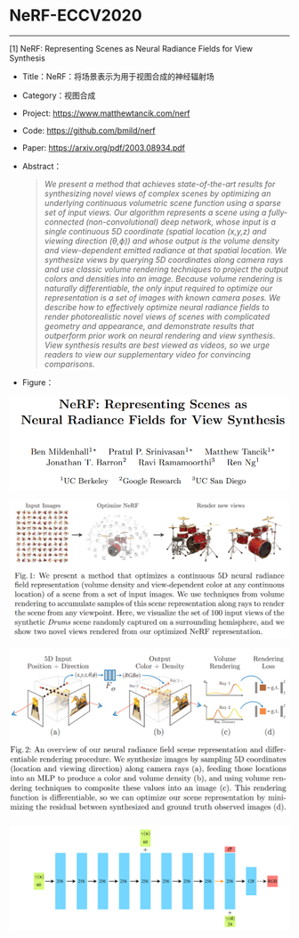 # NeRF-ECCV2020





---

[1] NeRF: Representing Scenes as Neural Radiance Fields for View Synthesis

- Title：NeRF：将场景表示为用于视图合成的神经辐射场

- Category：视图合成

- Project: https://www.matthewtancik.com/nerf

- Code: https://github.com/bmild/nerf

- Paper: https://arxiv.org/pdf/2003.08934.pdf

- Abstract：

  > *We present a method that achieves state-of-the-art results for synthesizing novel views of complex scenes by optimizing an underlying continuous volumetric scene function using a sparse set of input views. Our algorithm represents a scene using a fully-connected (non-convolutional) deep network, whose input is a single continuous 5D coordinate (spatial location (x,y,z) and viewing direction (θ,ϕ)) and whose output is the volume density and view-dependent emitted radiance at that spatial location. We synthesize views by querying 5D coordinates along camera rays and use classic volume rendering techniques to project the output colors and densities into an image. Because volume rendering is naturally differentiable, the only input required to optimize our representation is a set of images with known camera poses. We describe how to effectively optimize neural radiance fields to render photorealistic novel views of scenes with complicated geometry and appearance, and demonstrate results that outperform prior work on neural rendering and view synthesis. View synthesis results are best viewed as videos, so we urge readers to view our supplementary video for convincing comparisons.*

- Figure：

![image-20230411104351302](NeRF-ECCV2020.assets/image-20230411104351302.png)

![image-20230411104406727](NeRF-ECCV2020.assets/image-20230411104406727.png)

![image-20230411104421589](NeRF-ECCV2020.assets/image-20230411104421589.png)

![image-20230411104445263](NeRF-ECCV2020.assets/image-20230411104445263.png)